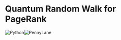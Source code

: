# Quantum Random Walk for PageRank

![Python](https://img.shields.io/badge/Python-3.12-blue.svg)![PennyLane](https://img.shields.io/badge/PennyLane-0.41-green)
